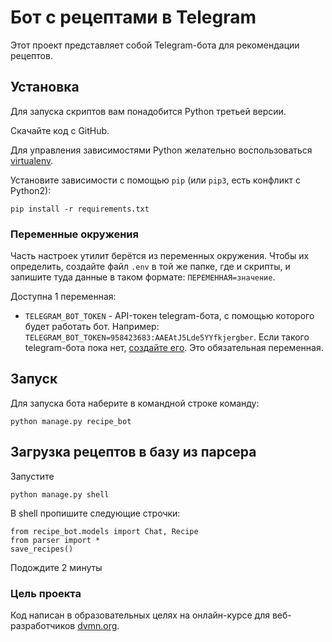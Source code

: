 # Бот c рецептами в Telegram

Этот проект представляет собой Telegram-бота для рекомендации рецептов.

## Установка

Для запуска скриптов вам понадобится Python третьей версии.

Скачайте код с GitHub.

Для управления зависимостями Python желательно воспользоваться [virtualenv](https://pypi.org/project/virtualenv/).

Установите зависимости с помощью `pip` (или `pip3`, есть конфликт с Python2):
```
pip install -r requirements.txt
```

### Переменные окружения

Часть настроек утилит берётся из переменных окружения. Чтобы их определить, создайте файл `.env` в той же папке, где и скрипты, и запишите туда данные в таком формате: `ПЕРЕМЕННАЯ=значение`.

Доступна 1 переменная:

- `TELEGRAM_BOT_TOKEN` - API-токен telegram-бота, с помощью которого будет работать бот. Например: `TELEGRAM_BOT_TOKEN=958423683:AAEAtJ5Lde5YYfkjergber`. Если такого telegram-бота пока нет, [создайте его](https://way23.ru/регистрация-бота-в-telegram.html). Это обязательная переменная.

## Запуск

Для запуска бота наберите в командной строке команду:
```
python manage.py recipe_bot
```
## Загрузка рецептов в базу из парсера
    
Запустите 
```
python manage.py shell
```
В shell пропишите следующие строчки:
```
from recipe_bot.models import Chat, Recipe
from parser import *
save_recipes()
```
Подождите 2 минуты

### Цель проекта

Код написан в образовательных целях на онлайн-курсе для веб-разработчиков [dvmn.org](https://dvmn.org/).